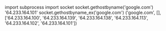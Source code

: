 import subprocess
import socket
socket.gethostbyname('google.com')
'64.233.164.101'
socket.gethostbyname_ex('google.com')
('google.com', [], ['64.233.164.100', '64.233.164.139', '64.233.164.138', '64.233.164.113', '64.233.164.102', '64.233.164.101']) 

